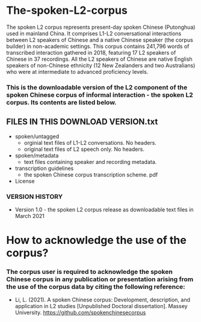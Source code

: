 # The-spoken-L2-corpus
The spoken L2 corpus represents present-day spoken Chinese (Putonghua) used in mainland China. It comprises L1-L2 conversational interactions between L2 speakers of Chinese and a native Chinese speaker (the corpus builder) in non-academic settings. This corpus contains 241,796  words of transcribed interaction gathered in 2018, featuring 17 L2 speakers of Chinese in 37 recordings. All the L2 speakers of Chinese are native English speakers of non-Chinese ethnicity (12 New Zealanders and two Australians) who were at intermediate to advanced proficiency levels.

### This is the downloadable version of the L2 component of the spoken Chinese corpus of informal interaction - the spoken L2 corpus. Its contents are listed below.

## FILES IN THIS DOWNLOAD VERSION.txt
* spoken/untagged
  * orginial text files of L1-L2 conversations. No headers.
  * original text files of L2 speech only. No headers.
* spoken/metadata
  * text files containing speaker and recording metadata.
* transcription guidelines
  * the spoken Chinese corpus transcription scheme. pdf
* License

### VERSION HISTORY
* Version 1.0 - the spoken L2 corpus release as downloadable text files in March 2021

# How to acknowledge the use of the corpus?
### The corpus user is required to acknowledge the spoken Chinese corpus in any publication or presentation arising from the use of the corpus data by citing the following reference:
* Li, L. (2021). A spoken Chinese corpus: Development, description, and application in L2 studies [Unpublished Doctoral dissertation]. Massey University. https://github.com/spokenchinesecorpus

